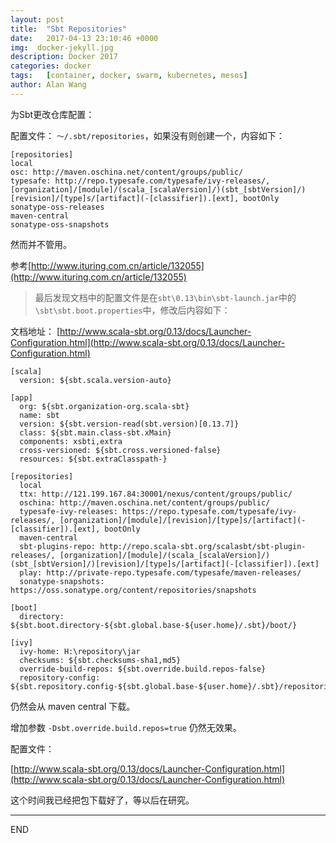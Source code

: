```yaml
---
layout: post
title:  "Sbt Repositories"
date:   2017-04-13 23:10:46 +0000
img:  docker-jekyll.jpg
description: Docker 2017
categories: docker
tags:   [container, docker, swarm, kubernetes, mesos]
author: Alan Wang
---
```

为Sbt更改仓库配置：

配置文件： `～/.sbt/repositories`，如果没有则创建一个，内容如下：

```
[repositories]
local
osc: http://maven.oschina.net/content/groups/public/
typesafe: http://repo.typesafe.com/typesafe/ivy-releases/, [organization]/[module]/(scala_[scalaVersion]/)(sbt_[sbtVersion]/)[revision]/[type]s/[artifact](-[classifier]).[ext], bootOnly
sonatype-oss-releases
maven-central
sonatype-oss-snapshots
```

然而并不管用。

参考[http://www.ituring.com.cn/article/132055](http://www.ituring.com.cn/article/132055)

> 最后发现文档中的配置文件是在`sbt\0.13\bin\sbt-launch.jar`中的`\sbt\sbt.boot.properties`中，修改后内容如下：

文档地址： [http://www.scala-sbt.org/0.13/docs/Launcher-Configuration.html](http://www.scala-sbt.org/0.13/docs/Launcher-Configuration.html)

```properties
[scala]
  version: ${sbt.scala.version-auto}

[app]
  org: ${sbt.organization-org.scala-sbt}
  name: sbt
  version: ${sbt.version-read(sbt.version)[0.13.7]}
  class: ${sbt.main.class-sbt.xMain}
  components: xsbti,extra
  cross-versioned: ${sbt.cross.versioned-false}
  resources: ${sbt.extraClasspath-}

[repositories]
  local
  ttx: http://121.199.167.84:30001/nexus/content/groups/public/
  oschina: http://maven.oschina.net/content/groups/public/
  typesafe-ivy-releases: https://repo.typesafe.com/typesafe/ivy-releases/, [organization]/[module]/[revision]/[type]s/[artifact](-[classifier]).[ext], bootOnly
  maven-central
  sbt-plugins-repo: http://repo.scala-sbt.org/scalasbt/sbt-plugin-releases/, [organization]/[module]/(scala_[scalaVersion]/)(sbt_[sbtVersion]/)[revision]/[type]s/[artifact](-[classifier]).[ext]
  play: http://private-repo.typesafe.com/typesafe/maven-releases/
  sonatype-snapshots: https://oss.sonatype.org/content/repositories/snapshots

[boot]
  directory: ${sbt.boot.directory-${sbt.global.base-${user.home}/.sbt}/boot/}

[ivy]
  ivy-home: H:\repository\jar
  checksums: ${sbt.checksums-sha1,md5}
  override-build-repos: ${sbt.override.build.repos-false}
  repository-config: ${sbt.repository.config-${sbt.global.base-${user.home}/.sbt}/repositories}
```

仍然会从 maven central 下载。


增加参数 `-Dsbt.override.build.repos=true` 仍然无效果。


配置文件：

[http://www.scala-sbt.org/0.13/docs/Launcher-Configuration.html](http://www.scala-sbt.org/0.13/docs/Launcher-Configuration.html)

这个时间我已经把包下载好了，等以后在研究。

---
END